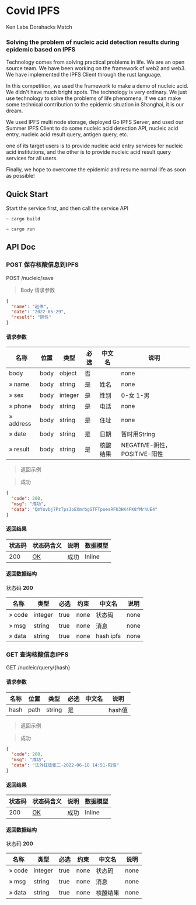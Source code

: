 # Covid IPFS
Ken Labs Dorahacks Match

### Solving the problem of nucleic acid detection results during epidemic based on IPFS

Technology comes from solving practical problems in life. We are an open source team. We have been working on the framework of web2 and web3. 
We have implemented the IPFS Client through the rust language. 

In this competition, we used the framework to make a demo of nucleic acid. We didn't have much bright spots. The technology is very ordinary. We just use technology to solve the problems of life phenomena, If we can make some technical contribution to the epidemic situation in Shanghai, it is our dream.

We used IPFS multi node storage, deployed Go IPFS Server, and used our Summer IPFS Client to do some nucleic acid detection API, nucleic acid entry, nucleic acid result query, antigen query, etc. 

one of its target users is to provide nucleic acid entry services for nucleic acid institutions, and the other is to provide nucleic acid result query services for all users.

Finally, we hope to overcome the epidemic and resume normal life as soon as possible!

## Quick Start

Start the service first, and then call the service API

```Shell
~ cargo build

~ cargo run
```
## API Doc

### POST 保存核酸信息到IPFS

POST /nucleic/save

> Body 请求参数

```json
{
  "name": "赵伟",
  "date": "2022-05-29",
  "result": "阴性"
}
```

#### 请求参数

|名称|位置|类型|必选|中文名|说明|
|---|---|---|---|---|---|
|body|body|object| 否 ||none|
|» name|body|string| 是 | 姓名|none|
|» sex|body|integer| 是 | 性别|0-女 1-男|
|» phone|body|string| 是 | 电话|none|
|» address|body|string| 是 | 住址|none|
|» date|body|string| 是 | 日期|暂时用String|
|» result|body|string| 是 | 核酸结果|NEGATIVE-阴性，POSITIVE-阳性|

> 返回示例

> 成功

```json
{
  "code": 200,
  "msg": "成功",
  "data": "QmYovbj7PzTpsJoEXmrbgGTFTpoesRFU3HK4FK8fMrhUE4"
}
```

#### 返回结果

|状态码|状态码含义|说明|数据模型|
|---|---|---|---|
|200|[OK](https://tools.ietf.org/html/rfc7231#section-6.3.1)|成功|Inline|

#### 返回数据结构

状态码 **200**

|名称|类型|必选|约束|中文名|说明|
|---|---|---|---|---|---|
|» code|integer|true|none|状态码|none|
|» msg|string|true|none|消息|none|
|» data|string|true|none|hash ipfs|none|

### GET 查询核酸信息IPFS

GET /nucleic/query/{hash}

#### 请求参数

|名称|位置|类型|必选|中文名|说明|
|---|---|---|---|---|---|
|hash|path|string| 是 ||hash值|

> 返回示例

> 成功

```json
{
  "code": 200,
  "msg": "成功",
  "data": "法外狂徒张三-2022-06-18 14:51-阳性"
}
```

#### 返回结果

|状态码|状态码含义|说明|数据模型|
|---|---|---|---|
|200|[OK](https://tools.ietf.org/html/rfc7231#section-6.3.1)|成功|Inline|

#### 返回数据结构

状态码 **200**

|名称|类型|必选|约束|中文名|说明|
|---|---|---|---|---|---|
|» code|integer|true|none|状态码|none|
|» msg|string|true|none|消息|none|
|» data|string|true|none|核酸结果|none|
